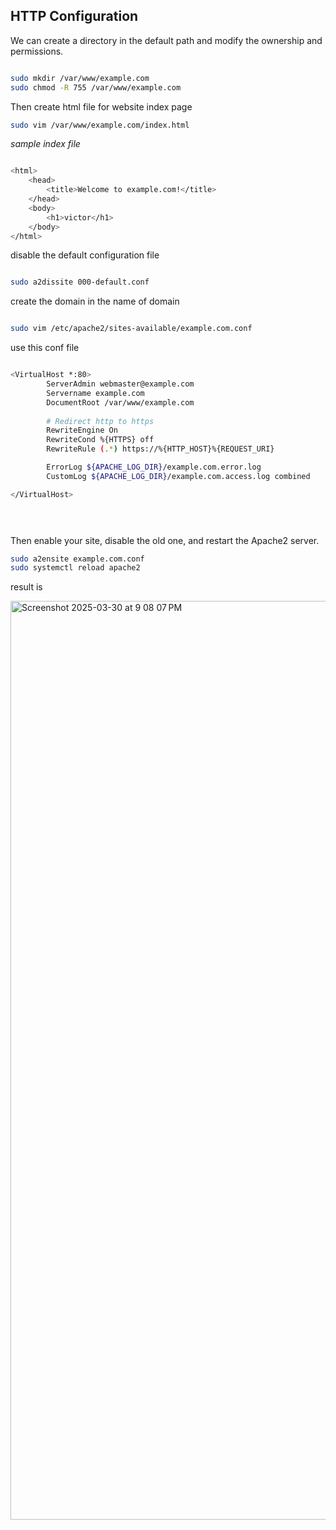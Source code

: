 **HTTP  Configuration**
---

We can create a directory in the default path and modify the ownership and permissions.

```bash

sudo mkdir /var/www/example.com
sudo chmod -R 755 /var/www/example.com

```
Then create html file for website index page

```bash
sudo vim /var/www/example.com/index.html

```


 _sample index file_
 
```bash

<html>
    <head>
        <title>Welcome to example.com!</title>
    </head>
    <body>
        <h1>victor</h1>
    </body>
</html>

```

disable the default configuration file

```bash

sudo a2dissite 000-default.conf

```
create the domain in the name of domain 

```bash

sudo vim /etc/apache2/sites-available/example.com.conf

```

use this conf file

```bash

<VirtualHost *:80>
        ServerAdmin webmaster@example.com
        Servername example.com
        DocumentRoot /var/www/example.com
        
        # Redirect http to https
        RewriteEngine On
        RewriteCond %{HTTPS} off
        RewriteRule (.*) https://%{HTTP_HOST}%{REQUEST_URI}

        ErrorLog ${APACHE_LOG_DIR}/example.com.error.log
        CustomLog ${APACHE_LOG_DIR}/example.com.access.log combined

</VirtualHost>


  

```

Then enable your site, disable the old one, and restart the Apache2 server.

```bash
sudo a2ensite example.com.conf
sudo systemctl reload apache2
```
result is 

<img width="1470" alt="Screenshot 2025-03-30 at 9 08 07 PM" src="https://github.com/user-attachments/assets/02440be7-acb3-4f31-8d09-f613c099385a" />
